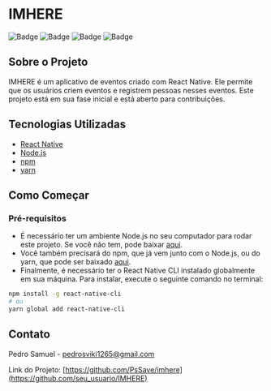 # IMHERE

![Badge](https://img.shields.io/badge/React%20Native-0.63-blue)
![Badge](https://img.shields.io/badge/Node.js-v14.15.1-green)
![Badge](https://img.shields.io/badge/npm-v6.14.8-red)
![Badge](https://img.shields.io/badge/yarn-v1.22.5-blue)

## Sobre o Projeto

IMHERE é um aplicativo de eventos criado com React Native. Ele permite que os usuários criem eventos e registrem pessoas nesses eventos. Este projeto está em sua fase inicial e está aberto para contribuições.

## Tecnologias Utilizadas

- [React Native](https://reactnative.dev/)
- [Node.js](https://nodejs.org/en/)
- [npm](https://www.npmjs.com/)
- [yarn](https://yarnpkg.com/)

## Como Começar

### Pré-requisitos

- É necessário ter um ambiente Node.js no seu computador para rodar este projeto. Se você não tem, pode baixar [aqui](https://nodejs.org/en/).
- Você também precisará do npm, que já vem junto com o Node.js, ou do yarn, que pode ser baixado [aqui](https://yarnpkg.com/).
- Finalmente, é necessário ter o React Native CLI instalado globalmente em sua máquina. Para instalar, execute o seguinte comando no terminal:

```bash
npm install -g react-native-cli
# ou
yarn global add react-native-cli
````
## Contato

Pedro Samuel - [pedrosviki1265@gmail.com](mailto:email@example.com)

Link do Projeto: [https://github.com/PsSave/imhere](https://github.com/seu_usuario/IMHERE)
